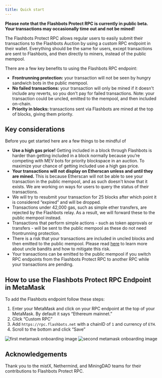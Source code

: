 ```yaml
---
title: Quick start
---
```

**Please note that the Flashbots Protect RPC is currently in public beta. Your transactions may occasionally time out and not be mined!**

The Flashbots Protect RPC allows regular users to easily submit their transactions to the Flashbots Auction by using a custom RPC endpoint in their wallet. Everything should be the same for users, except transactions are sent to Flashbots, and then directly to miners, instead of the public mempool.

There are a few key benefits to using the Flashbots RPC endpoint:
- **Frontrunning protection:** your transaction will not be seen by hungry sandwich bots in the public mempool.
- **No failed transactions:** your transaction will only be mined if it doesn't include any reverts, so you don't pay for failed transactions. Note: your transaction could be uncled, emitted to the mempool, and then included on-chain.
- **Priority in blocks:** transactions sent via Flashbots are mined at the top of blocks, giving them priority.

## Key considerations
Before you get started here are a few things to be mindful of
- **Use a high gas price!** Getting included in a block through Flashbots is harder than getting included in a block normally because you’re competing with MEV bots for priority blockspace in an auction. To maximize your chance of getting included use a high gas price.
- **Your transactions will not display on Etherscan unless and until they are mined.** This is because Etherscan will not be able to see your transaction in the public mempool, and as such doesn't know that it exists. We are working on ways for users to query the status of their transactions.
- We will try to resubmit your transaction for 25 blocks after which point it is considered “expired” and will be dropped.
- Transactions under 42,000 gas, such as simple ether transfers, are rejected by the Flashbots relay. As a result, we will forward these to the public mempool instead.
- Transactions that perform simple actions - such as token approvals or transfers - will be sent to the public mempool as these do not need frontrunning protection.
- There is a risk that your transactions are included in uncled blocks and then emitted to the public mempool. Please read [here](/docs/flashbots-protect/api/uncle-bandits) to learn more about uncle bandits and how to mitigate this risk.
- Your transactions can be emitted to the public mempool if you switch RPC endpoints from the Flashbots Protect RPC to another RPC while your transactions are pending.

## How to use the Flashbots Protect RPC Endpoint in MetaMask
To add the Flashbots endpoint follow these steps:

1. Enter your MetaMask and click on your RPC endpoint at the top of your MetaMask. By default it says “Ethereum mainnet.”
2. Click “Custom RPC”
3. Add `https://rpc.flashbots.net` with a chainID of `1` and currency of `ETH`.
4. Scroll to the bottom and click “Save”

![first metamask onboarding image](/img/flashbotsRPC-metamask1.png)
![second metamask onboarding image](/img/flashbotsRPC-metamask2.png)

## Acknowledgements
Thank you to the mistX, Nethermind, and MiningDAO teams for their contributions to Flashbots Protect RPC.
